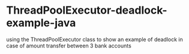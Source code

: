 # ThreadPoolExecutor-deadlock-example-java
using the ThreadPoolExecutor class to show an example of deadlock in case of amount transfer between 3 bank accounts 
